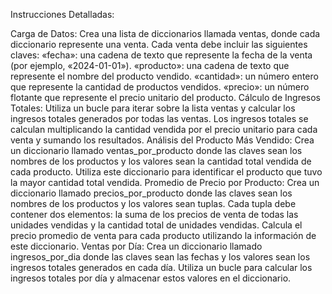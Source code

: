 Instrucciones Detalladas:

Carga de Datos:
Crea una lista de diccionarios llamada ventas, donde cada diccionario represente una venta. Cada venta debe incluir las siguientes claves:
«fecha»: una cadena de texto que represente la fecha de la venta (por ejemplo, «2024-01-01»).
«producto»: una cadena de texto que represente el nombre del producto vendido.
«cantidad»: un número entero que represente la cantidad de productos vendidos.
«precio»: un número flotante que represente el precio unitario del producto.
Cálculo de Ingresos Totales:
Utiliza un bucle para iterar sobre la lista ventas y calcular los ingresos totales generados por todas las ventas. Los ingresos totales se calculan multiplicando la cantidad vendida por el precio unitario para cada venta y sumando los resultados.
Análisis del Producto Más Vendido:
Crea un diccionario llamado ventas_por_producto donde las claves sean los nombres de los productos y los valores sean la cantidad total vendida de cada producto.
Utiliza este diccionario para identificar el producto que tuvo la mayor cantidad total vendida.
Promedio de Precio por Producto:
Crea un diccionario llamado precios_por_producto donde las claves sean los nombres de los productos y los valores sean tuplas. Cada tupla debe contener dos elementos: la suma de los precios de venta de todas las unidades vendidas y la cantidad total de unidades vendidas.
Calcula el precio promedio de venta para cada producto utilizando la información de este diccionario.
Ventas por Día:
Crea un diccionario llamado ingresos_por_dia donde las claves sean las fechas y los valores sean los ingresos totales generados en cada día.
Utiliza un bucle para calcular los ingresos totales por día y almacenar estos valores en el diccionario.
